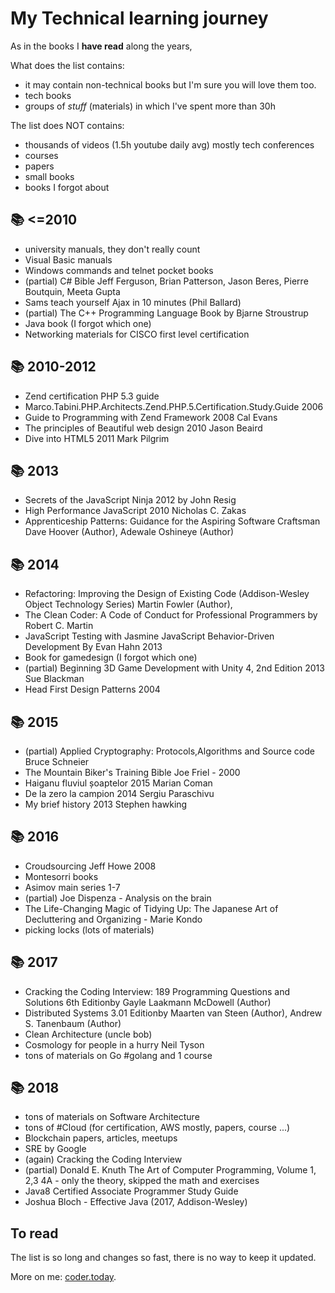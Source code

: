 # My Technical learning journey
As in the books I **have read** along the years, 

What does the list contains:
* it may contain non-technical books but I'm sure you will love them too. 
* tech books
* groups of *stuff* (materials) in which I've spent more than 30h

The list does NOT contains:
* thousands of videos (1.5h youtube daily avg) mostly tech conferences
* courses
* papers
* small books
* books I forgot about

## 📚 <=2010

* university manuals, they don't really count
* Visual Basic manuals
* Windows commands and telnet pocket books
* (partial) C# Bible Jeff Ferguson, Brian Patterson, Jason Beres, Pierre Boutquin, Meeta Gupta
* Sams teach yourself Ajax in 10 minutes (Phil Ballard)
* (partial) The C++ Programming Language Book by Bjarne Stroustrup
* Java book (I forgot which one)
* Networking materials for CISCO first level certification

## 📚 2010-2012

* Zend certification PHP 5.3 guide
* Marco.Tabini.PHP.Architects.Zend.PHP.5.Certification.Study.Guide 2006
* Guide to Programming with Zend Framework 2008 Cal Evans
* The principles of Beautiful web design 2010 Jason Beaird
* Dive into HTML5 2011 Mark Pilgrim

## 📚 2013

* Secrets of the JavaScript Ninja 2012 by John Resig
* High Performance JavaScript 2010 Nicholas C. Zakas
* Apprenticeship Patterns: Guidance for the Aspiring Software Craftsman Dave Hoover (Author), Adewale Oshineye (Author)

## 📚 2014

* Refactoring: Improving the Design of Existing Code (Addison-Wesley Object Technology Series) Martin Fowler (Author),
* The Clean Coder: A Code of Conduct for Professional Programmers by Robert C. Martin
* JavaScript Testing with Jasmine JavaScript Behavior-Driven Development By Evan Hahn 2013
* Book for gamedesign (I forgot which one)
* (partial) Beginning 3D Game Development with Unity 4, 2nd Edition 2013 Sue Blackman 
* Head First Design Patterns 2004


## 📚 2015
* (partial) Applied Cryptography: Protocols,Algorithms and Source code Bruce Schneier
* The Mountain Biker's Training Bible Joe Friel - 2000
* Haiganu fluviul șoaptelor  2015 Marian Coman 
* De la zero la campion 2014 Sergiu Paraschivu
* My brief history 2013 Stephen hawking 


## 📚 2016
* Croudsourcing Jeff Howe 2008
* Montesorri books
* Asimov main series 1-7
* (partial) Joe Dispenza - Analysis on the brain
* The Life-Changing Magic of Tidying Up: The Japanese Art of Decluttering and Organizing - Marie Kondo
* picking locks (lots of materials)

## 📚 2017
* Cracking the Coding Interview: 189 Programming Questions and Solutions 6th Editionby Gayle Laakmann McDowell  (Author)
* Distributed Systems 3.01 Editionby Maarten van Steen (Author),‎ Andrew S. Tanenbaum (Author)
* Clean Architecture (uncle bob)
* Cosmology for people in a hurry Neil Tyson
* tons of materials on Go #golang and 1 course

## 📚 2018
* tons of materials on Software Architecture
* tons of #Cloud (for certification, AWS mostly, papers, course ...)
* Blockchain papers, articles, meetups
* SRE by Google
* (again) Cracking the Coding Interview
* (partial) Donald E. Knuth The Art of Computer Programming, Volume 1, 2,3 4A - only the theory, skipped the math and exercises
* Java8 Certified Associate Programmer Study Guide
* Joshua Bloch - Effective Java (2017, Addison-Wesley)

## To read
The list is so long and changes so fast, there is no way to keep it updated.


More on me: [coder.today](https://coder.today/).
